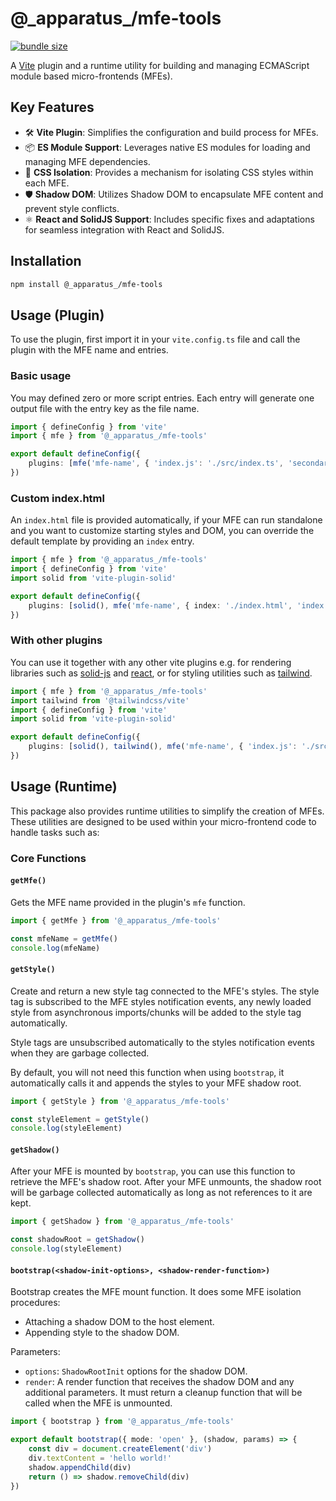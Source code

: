 # @\_apparatus\_/mfe-tools

[![bundle size](https://deno.bundlejs.com/?q=@_apparatus_/mfe-tools&badge=detailed)](https://bundlejs.com/?q=@_apparatus_/mfe-tools)

A [Vite](https://vitejs.dev/) plugin and a runtime utility for building and managing ECMAScript module based micro-frontends (MFEs).

## Key Features

-   🛠️ **Vite Plugin**: Simplifies the configuration and build process for MFEs.
-   📦 **ES Module Support**: Leverages native ES modules for loading and managing MFE dependencies.
-   🎨 **CSS Isolation**: Provides a mechanism for isolating CSS styles within each MFE.
-   🛡️ **Shadow DOM**: Utilizes Shadow DOM to encapsulate MFE content and prevent style conflicts.
-   ⚛️ **React and SolidJS Support**: Includes specific fixes and adaptations for seamless integration with React and SolidJS.

## Installation

```bash
npm install @_apparatus_/mfe-tools
```

## Usage (Plugin)

To use the plugin, first import it in your `vite.config.ts` file and call the plugin with the MFE name and entries.

### Basic usage

You may defined zero or more script entries. Each entry will generate one output file with the entry key as the file name.

```typescript
import { defineConfig } from 'vite'
import { mfe } from '@_apparatus_/mfe-tools'

export default defineConfig({
    plugins: [mfe('mfe-name', { 'index.js': './src/index.ts', 'secondary.ts': './src/secondary.ts' })],
})
```

### Custom index.html

An `index.html` file is provided automatically, if your MFE can run standalone and you want to customize starting styles and DOM, you can override the default template by providing an `index` entry.

```typescript
import { mfe } from '@_apparatus_/mfe-tools'
import { defineConfig } from 'vite'
import solid from 'vite-plugin-solid'

export default defineConfig({
    plugins: [solid(), mfe('mfe-name', { index: './index.html', 'index.js': './src/index.ts' })],
})
```

### With other plugins

You can use it together with any other vite plugins e.g. for rendering libraries such as [solid-js](https://www.solidjs.com/) and [react](https://react.dev), or for styling utilities such as [tailwind](https://tailwindcss.com/).

```typescript
import { mfe } from '@_apparatus_/mfe-tools'
import tailwind from '@tailwindcss/vite'
import { defineConfig } from 'vite'
import solid from 'vite-plugin-solid'

export default defineConfig({
    plugins: [solid(), tailwind(), mfe('mfe-name', { 'index.js': './src/index.ts' })],
})
```

## Usage (Runtime)

This package also provides runtime utilities to simplify the creation of MFEs. These utilities are designed to be used within your micro-frontend code to handle tasks such as:

### Core Functions

#### `getMfe()`

Gets the MFE name provided in the plugin's `mfe` function.

```typescript
import { getMfe } from '@_apparatus_/mfe-tools'

const mfeName = getMfe()
console.log(mfeName)
```

#### `getStyle()`

Create and return a new style tag connected to the MFE's styles. The style tag is subscribed to the MFE styles notification events, any newly loaded style from asynchronous imports/chunks will be added to the style tag automatically.

Style tags are unsubscribed automatically to the styles notification events when they are garbage collected.

By default, you will not need this function when using `bootstrap`, it automatically calls it and appends the styles to your MFE shadow root.

```typescript
import { getStyle } from '@_apparatus_/mfe-tools'

const styleElement = getStyle()
console.log(styleElement)
```

#### `getShadow()`

After your MFE is mounted by `bootstrap`, you can use this function to retrieve the MFE's shadow root. After your MFE unmounts, the shadow root will be garbage collected automatically as long as not references to it are kept.

```typescript
import { getShadow } from '@_apparatus_/mfe-tools'

const shadowRoot = getShadow()
console.log(styleElement)
```

#### `bootstrap(<shadow-init-options>, <shadow-render-function>)`

Bootstrap creates the MFE mount function. It does some MFE isolation procedures:

-   Attaching a shadow DOM to the host element.
-   Appending style to the shadow DOM.

Parameters:

-   `options`: `ShadowRootInit` options for the shadow DOM.
-   `render`: A render function that receives the shadow DOM and any additional parameters. It must return a cleanup function that will be called when the MFE is unmounted.

```typescript
import { bootstrap } from '@_apparatus_/mfe-tools'

export default bootstrap({ mode: 'open' }, (shadow, params) => {
    const div = document.createElement('div')
    div.textContent = 'hello world!'
    shadow.appendChild(div)
    return () => shadow.removeChild(div)
})
```

